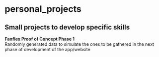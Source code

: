 # personal_projects
## Small projects to develop specific skills

**Fanflex Proof of Concept Phase 1** \
Randomly generated data to simulate the ones to be gathered in the next phase of development of the app/website
